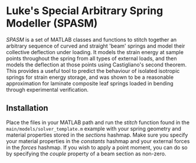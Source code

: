 # Luke's Special Arbitrary Spring Modeller (SPASM)

_SPASM_ is a set of MATLAB classes and functions to stitch together an arbitrary sequence of curved and straight 'beam' springs and model their collective deflection under loading. It models the strain energy at sample points throughout the spring from all types of external loads, and then models the deflection at those points using Castigliano's second theorem. This provides a useful tool to predict the behaviour of isolated isotropic springs for strain energy storage, and was shown to be a reasonable approximation for laminate composite leaf springs loaded in bending through experimental verification.

## Installation

Place the files in your MATLAB path and run the _stitch_ function found in the `main/models/solver_template.m` example with your spring geometry and material properties stored in the _sections_ hashmap. Make sure you specify your material properties in the _constants_ hashmap and your external forces in the _forces_ hashmap. If you wish to apply a point moment, you can do so by specifying the _couple_ property of a beam section as non-zero.
